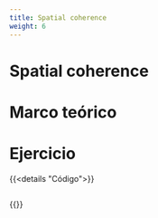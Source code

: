 ```yaml
---
title: Spatial coherence
weight: 6
---
```


# Spatial coherence

# Marco teórico 

# Ejercicio
{{<details "Código">}}

``` js
```
{{</details >}}